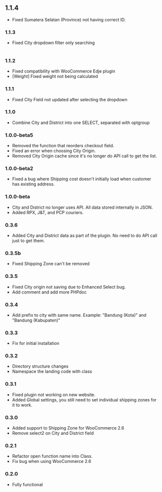 ## 1.1.4

- Fixed Sumatera Selatan (Province) not having correct ID.

### 1.1.3

- Fixed City dropdown filter only searching <optgroup> title

### 1.1.2

- Fixed compatibility with WooCommerce Edje plugin
- [Weight] Fixed weight not being calculated

### 1.1.1

- Fixed City Field not updated after selecting the dropdown

### 1.1.0

- Combine City and District into one SELECT, separated with optgroup

### 1.0.0-beta5

- Removed the function that reorders checkout field.
- Fixed an error when choosing City Origin.
- Removed City Origin cache since it's no longer do API call to get the list.

### 1.0.0-beta2

- Fixed a bug where Shipping cost doesn't initially load when customer has existing address.

### 1.0.0-beta

- City and District no longer uses API. All data stored internally in JSON.
- Added RPX, J&T, and PCP couriers.

### 0.3.6

- Added City and District data as part of the plugin. No need to do API call just to get them.

### 0.3.5b

- Fixed Shipping Zone can't be removed

### 0.3.5

- Fixed City origin not saving due to Enhanced Select bug.
- Add comment and add more PHPdoc

### 0.3.4

- Add prefix to city with same name. Example: "Bandung (Kota)" and "Bandung (Kabupaten)"

### 0.3.3

- Fix for initial installation

### 0.3.2

- Directory structure changes
- Namespace the landing code with class

### 0.3.1

- Fixed plugin not working on new website.
- Added Global settings, you still need to set individual shipping zones for it to work.

### 0.3.0

- Added support to Shipping Zone for WooCommerce 2.6
- Remove select2 on City and District field

### 0.2.1

- Refactor open function name into Class.
- Fix bug when using WooCommerce 2.6

### 0.2.0

- Fully functional
